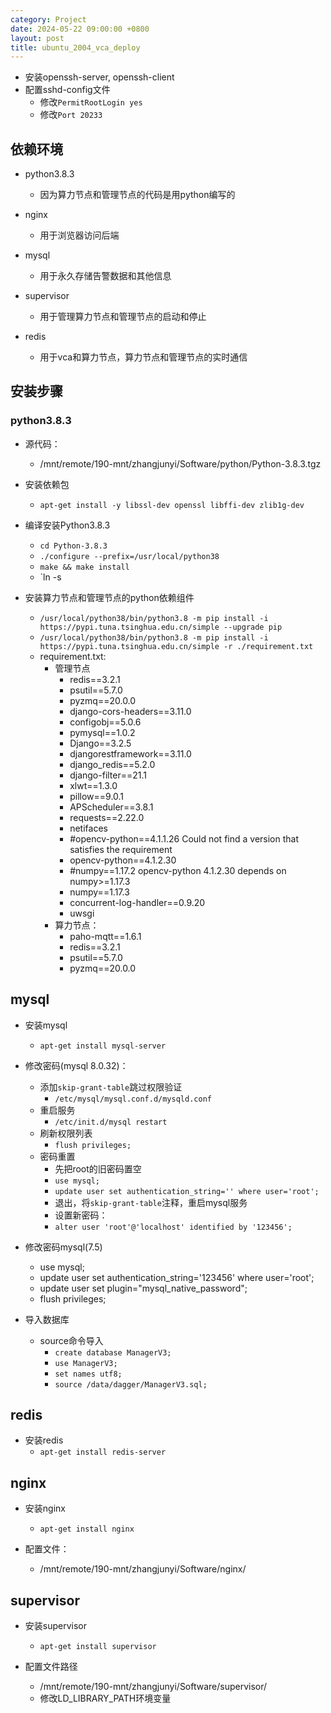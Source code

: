 ```yaml
---
category: Project
date: 2024-05-22 09:00:00 +0800
layout: post
title: ubuntu_2004_vca_deploy
---
```


+ 安装openssh-server, openssh-client
+ 配置sshd-config文件
  + 修改`PermitRootLogin yes`
  + 修改`Port 20233`

## 依赖环境

+ python3.8.3
  + 因为算力节点和管理节点的代码是用python编写的

+ nginx
  + 用于浏览器访问后端

+ mysql
  + 用于永久存储告警数据和其他信息

+ supervisor
  + 用于管理算力节点和管理节点的启动和停止

+ redis
  + 用于vca和算力节点，算力节点和管理节点的实时通信

## 安装步骤

### python3.8.3

+ 源代码：
  + /mnt/remote/190-mnt/zhangjunyi/Software/python/Python-3.8.3.tgz

+ 安装依赖包
  - `apt-get install -y libssl-dev openssl libffi-dev zlib1g-dev`

+ 编译安装Python3.8.3
  + `cd Python-3.8.3`
  + `./configure --prefix=/usr/local/python38`
  + `make && make install`
  + `ln -s 

+ 安装算力节点和管理节点的python依赖组件
  + `/usr/local/python38/bin/python3.8 -m pip install -i https://pypi.tuna.tsinghua.edu.cn/simple --upgrade pip`
  + `/usr/local/python38/bin/python3.8 -m pip install -i https://pypi.tuna.tsinghua.edu.cn/simple -r ./requirement.txt`
  + requirement.txt:
    + 管理节点
      - redis==3.2.1
      - psutil==5.7.0
      - pyzmq==20.0.0
      - django-cors-headers==3.11.0
      - configobj==5.0.6
      - pymysql==1.0.2
      - Django==3.2.5
      - djangorestframework==3.11.0
      - django_redis==5.2.0
      - django-filter==21.1
      - xlwt==1.3.0
      - pillow==9.0.1
      - APScheduler==3.8.1
      - requests==2.22.0
      - netifaces
      - #opencv-python==4.1.1.26  Could not find a version that satisfies the requirement
      - opencv-python==4.1.2.30
      - #numpy==1.17.2 opencv-python 4.1.2.30 depends on numpy>=1.17.3
      - numpy==1.17.3
      - concurrent-log-handler==0.9.20
      - uwsgi
    + 算力节点：
      - paho-mqtt==1.6.1
      - redis==3.2.1
      - psutil==5.7.0
      - pyzmq==20.0.0

## mysql

+ 安装mysql
  + `apt-get install mysql-server`

+ 修改密码(mysql 8.0.32)：
  + 添加`skip-grant-table`跳过权限验证
    + `/etc/mysql/mysql.conf.d/mysqld.conf`
  + 重启服务
    + `/etc/init.d/mysql restart`
  + 刷新权限列表
    + `flush privileges;`
  + 密码重置
    + 先把root的旧密码置空
    + `use mysql;`
    + `update user set authentication_string='' where user='root';`
    + 退出，将`skip-grant-table`注释，重启mysql服务
    + 设置新密码：
    + `alter user 'root'@'localhost' identified by '123456';`

+ 修改密码mysql(7.5)
  - use mysql;
  - update user set authentication_string='123456' where user='root';
  - update user set plugin="mysql_native_password";
  - flush privileges;

+ 导入数据库
  + source命令导入
    + `create database ManagerV3;`
    + `use ManagerV3;`
    + `set names utf8;`
    + `source /data/dagger/ManagerV3.sql;`

## redis

+ 安装redis
  - `apt-get install redis-server`

## nginx

+ 安装nginx
  + `apt-get install nginx`

+ 配置文件：
  + /mnt/remote/190-mnt/zhangjunyi/Software/nginx/

## supervisor

+ 安装supervisor
  + `apt-get install supervisor`

+ 配置文件路径
  + /mnt/remote/190-mnt/zhangjunyi/Software/supervisor/
  + 修改LD_LIBRARY_PATH环境变量
